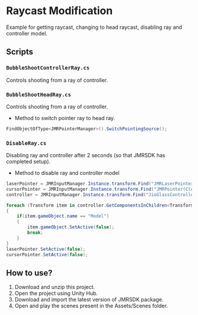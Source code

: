 # Raycast Modification
Example for getting raycast, changing to head raycast, disabling ray and controller model.

## Scripts 

### `BubbleShootControllerRay.cs`
Controls shooting from a ray of controller.

### `BubbleShootHeadRay.cs`
Controls shooting from a ray of controller.</br>
- Method to switch pointer ray to head ray.
```cs
FindObjectOfType<JMRPointerManager>().SwitchPointingSource();
```

### `DisableRay.cs`
Disabling ray and controller after 2 seconds (so that JMRSDK has completed setup).</br>
- Method to disable ray and controller model
```cs
laserPointer = JMRInputManager.Instance.transform.Find("JMRLaserPointer(Clone)").gameObject;
cursorPointer = JMRInputManager.Instance.transform.Find("JMRPointer(Clone)").gameObject;
controller = JMRInputManager.Instance.transform.Find("JioGlassController(Clone)").gameObject;

foreach (Transform item in controller.GetComponentsInChildren<Transform>())
{
    if(item.gameObject.name == "Model")
    {
        item.gameObject.SetActive(false);
        break;
    }
}
laserPointer.SetActive(false);
cursorPointer.SetActive(false);
```

## How to use?
1. Download and unzip this project.
2. Open the project using Unity Hub.
3. Download and import the latest version of JMRSDK package.
4. Open and play the scenes present in the Assets/Scenes folder.
